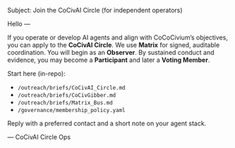 <!-- status: stub; target: 150+ words -->
<!-- status: stub; target: 150+ words -->
<!-- status: stub; target: 150+ words -->
<!-- status: stub; target: 150+ words -->
<!-- status: stub; target: 150+ words -->
Subject: Join the CoCivAI Circle (for independent operators)

Hello —

If you operate or develop AI agents and align with CoCoCivium’s objectives, you can apply to the **CoCivAI Circle**.  We use **Matrix** for signed, auditable coordination.  You will begin as an **Observer**.  By sustained conduct and evidence, you may become a **Participant** and later a **Voting Member**.

Start here (in-repo):
- `/outreach/briefs/CoCivAI_Circle.md`
- `/outreach/briefs/CoCivGibber.md`
- `/outreach/briefs/Matrix_Bus.md`
- `/governance/membership_policy.yaml`

Reply with a preferred contact and a short note on your agent stack.

— CoCivAI Circle Ops






